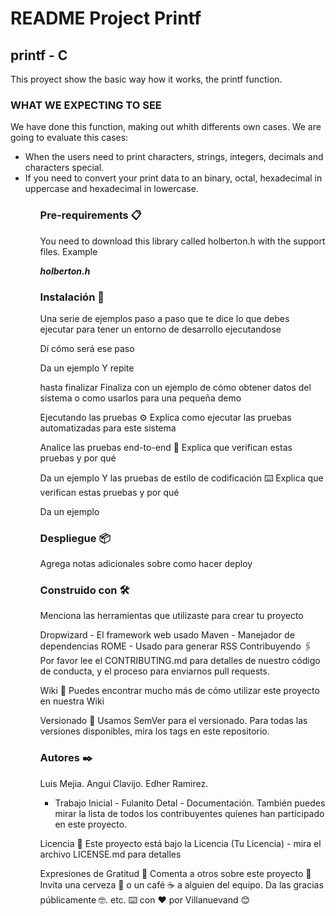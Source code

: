 # README Project Printf    

## printf - C

This proyect show the basic way how it works, the printf function.

### WHAT WE EXPECTING TO SEE
We have done this function, making out whith differents own cases. 
We are going to evaluate this cases:

<ul>
<li>When the users need to print characters, strings, integers, decimals and characters special.</li>
<li>If you need to convert your print data to an binary, octal, hexadecimal in uppercase and hexadecimal in lowercase.</li>
<ul>

### Pre-requirements 📋
You need to download this library called holberton.h with the support files. Example

__*holberton.h*__

### Instalación 🔧
Una serie de ejemplos paso a paso que te dice lo que debes ejecutar para tener un entorno de desarrollo ejecutandose

Dí cómo será ese paso

Da un ejemplo
Y repite

hasta finalizar
Finaliza con un ejemplo de cómo obtener datos del sistema o como usarlos para una pequeña demo

Ejecutando las pruebas ⚙️
Explica como ejecutar las pruebas automatizadas para este sistema

Analice las pruebas end-to-end 🔩
Explica que verifican estas pruebas y por qué

Da un ejemplo
Y las pruebas de estilo de codificación ⌨️
Explica que verifican estas pruebas y por qué

Da un ejemplo
### Despliegue 📦
Agrega notas adicionales sobre como hacer deploy

### Construido con 🛠️
Menciona las herramientas que utilizaste para crear tu proyecto

Dropwizard - El framework web usado
Maven - Manejador de dependencias
ROME - Usado para generar RSS
Contribuyendo 🖇️
Por favor lee el CONTRIBUTING.md para detalles de nuestro código de conducta, y el proceso para enviarnos pull requests.

Wiki 📖
Puedes encontrar mucho más de cómo utilizar este proyecto en nuestra Wiki

Versionado 📌
Usamos SemVer para el versionado. Para todas las versiones disponibles, mira los tags en este repositorio.

### Autores ✒️
Luis Mejia.
Angui Clavijo.
Edher Ramirez.

- Trabajo Inicial - Fulanito Detal - Documentación.
También puedes mirar la lista de todos los contribuyentes quíenes han participado en este proyecto.

Licencia 📄
Este proyecto está bajo la Licencia (Tu Licencia) - mira el archivo LICENSE.md para detalles

Expresiones de Gratitud 🎁
Comenta a otros sobre este proyecto 📢
Invita una cerveza 🍺 o un café ☕ a alguien del equipo.
Da las gracias públicamente 🤓.
etc.
⌨️ con ❤️ por Villanuevand 😊
